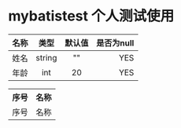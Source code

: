 # mybatistest 个人测试使用

名称|类型|默认值|是否为null
--|:--:|:--:|-:
姓名|string|""|YES
年龄|int|20|YES

<table>
  <tr>
    <th>序号</th>
    <th>名称</th>
  </tr>
  <tr>
    <td>序号</th>
    <td>名称</th>
  </tr>
 </table>
